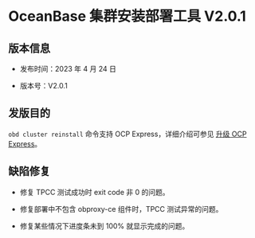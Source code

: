 # OceanBase 集群安装部署工具 V2.0.1

## 版本信息

* 发布时间：2023 年 4 月 24 日

* 版本号：V2.0.1

## 发版目的

`obd cluster reinstall` 命令支持 OCP Express，详细介绍可参见 [升级 OCP Express](../../400.user-guide/600.update-ocp-express.md)。

## 缺陷修复

* 修复 TPCC 测试成功时 exit code 非 0 的问题。

* 修复部署中不包含 obproxy-ce 组件时，TPCC 测试异常的问题。

* 修复某些情况下进度条未到 100% 就显示完成的问题。
